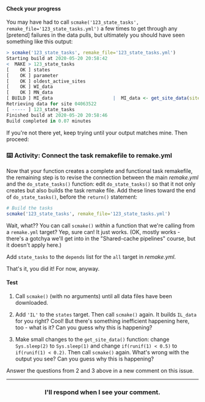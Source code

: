 #### Check your progress

You may have had to call `scmake('123_state_tasks', remake_file='123_state_tasks.yml')` a few times to get through any [pretend] failures in the data pulls, but ultimately you should have seen something like this output:

```r
> scmake('123_state_tasks', remake_file='123_state_tasks.yml')
Starting build at 2020-05-20 20:58:42
<  MAKE > 123_state_tasks
[    OK ] states
[    OK ] parameter
[    OK ] oldest_active_sites
[    OK ] WI_data
[    OK ] MN_data
[ BUILD ] MI_data                      |  MI_data <- get_site_data(sites_info = oldest_active_sites, state = "MI", ...
Retrieving data for site 04063522
[ ----- ] 123_state_tasks
Finished build at 2020-05-20 20:58:46
Build completed in 0.07 minutes
```

If you're not there yet, keep trying until your output matches mine. Then proceed: 

### :keyboard: Activity: Connect the task remakefile to remake.yml

Now that your function creates a complete and functional task remakefile, the remaining step is to revise the connection between the main *remake.yml* and the `do_state_tasks()` function: edit `do_state_tasks()` so that it not only creates but also builds the task remake file. Add these lines toward the end of `do_state_tasks()`, before the `return()` statement:
```r
# Build the tasks
scmake('123_state_tasks', remake_file='123_state_tasks.yml')
```
Wait, what?? You can call `scmake()` *within* a function that we're calling from a `remake.yml` target? Yep, sure can! It just works. (OK, mostly works - there's a gotchya we'll get into in the "Shared-cache pipelines" course, but it doesn't apply here.)

Add `state_tasks` to the `depends` list for the `all` target in *remake.yml*.

That's it, you did it! For now, anyway.


#### Test

1. Call `scmake()` (with no arguments) until all data files have been downloaded.

2. Add `'IL'` to the `states` target. Then call `scmake()` again. It builds `IL_data` for you right? Cool! But there's something inefficient happening here, too - what is it? Can you guess why this is happening?

3. Make small changes to the `get_site_data()` function: change `Sys.sleep(2)` to `Sys.sleep(1)` and change `if(runif(1) < 0.5)` to `if(runif(1) < 0.2)`. Then call `scmake()` again. What's wrong with the output you see? Can you guess why this is happening?

Answer the questions from 2 and 3 above in a new comment on this issue.

<hr><h3 align="center">I'll respond when I see your comment.</h3>
